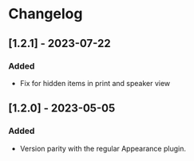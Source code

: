 # Changelog

## [1.2.1] - 2023-07-22
### Added
- Fix for hidden items in print and speaker view


## [1.2.0] - 2023-05-05
### Added
- Version parity with the regular Appearance plugin.